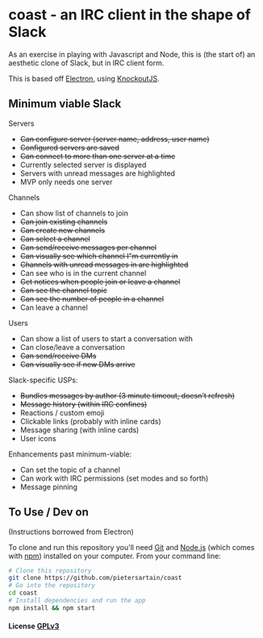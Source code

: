 # coast - an IRC client in the shape of Slack

As an exercise in playing with Javascript and Node, this is (the start of) an aesthetic clone of Slack, but in IRC client form.

This is based off [Electron](http://electron.atom.io), using [KnockoutJS](http://knockoutjs.com/).

## Minimum viable Slack

Servers

 + ~~Can configure server (server name, address, user name)~~
 + ~~Configured servers are saved~~
 + ~~Can connect to more than one server at a time~~
 + Currently selected server is displayed
 + Servers with unread messages are highlighted
 + MVP only needs one server

Channels

 + Can show list of channels to join
 + ~~Can join existing channels~~
 + ~~Can create new channels~~
 + ~~Can select a channel~~
 + ~~Can send/receive messages per channel~~
 + ~~Can visually see which channel I"m currently in~~
 + ~~Channels with unread messages in are highlighted~~
 + Can see who is in the current channel
 + ~~Get notices when people join or leave a channel~~
 + ~~Can see the channel topic~~
 + ~~Can see the number of people in a channel~~
 + Can leave a channel

Users

 + Can show a list of users to start a conversation with
 + Can close/leave a conversation
 + ~~Can send/receive DMs~~
 + ~~Can visually see if new DMs arrive~~

Slack-specific USPs:

 + ~~Bundles messages by author (3 minute timeout, doesn't refresh)~~
 + ~~Message history (within IRC confines)~~
 + Reactions / custom emoji
 + Clickable links (probably with inline cards)
 + Message sharing (with inline cards)
 + User icons

Enhancements past minimum-viable:

 + Can set the topic of a channel
 + Can work with IRC permissions (set modes and so forth)
 + Message pinning

## To Use / Dev on

(Instructions borrowed from Electron)

To clone and run this repository you'll need [Git](https://git-scm.com) and [Node.js](https://nodejs.org/en/download/) (which comes with [npm](http://npmjs.com)) installed on your computer. From your command line:

```bash
# Clone this repository
git clone https://github.com/pietersartain/coast
# Go into the repository
cd coast
# Install dependencies and run the app
npm install && npm start
```

#### License [GPLv3](LICENSE.md)
